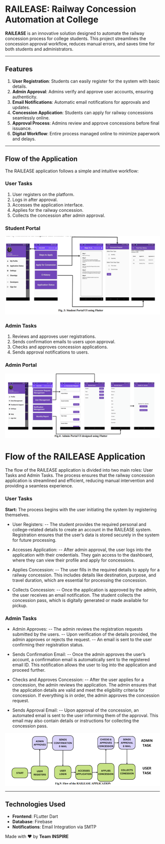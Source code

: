 # RAILEASE: Railway Concession Automation at College

**RAILEASE** is an innovative solution designed to automate the railway concession process for college students. This project streamlines the concession approval workflow, reduces manual errors, and saves time for both students and administrators.

---

## **Features**
1. **User Registration**: Students can easily register for the system with basic details.
2. **Admin Approval**: Admins verify and approve user accounts, ensuring authenticity.
3. **Email Notifications**: Automatic email notifications for approvals and updates.
4. **Concession Application**: Students can apply for railway concessions seamlessly online.
5. **Approval Process**: Admins review and approve concessions before final issuance.
6. **Digital Workflow**: Entire process managed online to minimize paperwork and delays.

---

## **Flow of the Application**
The RAILEASE application follows a simple and intuitive workflow:

### **User Tasks**
1. User registers on the platform.
2. Logs in after approval.
3. Accesses the application interface.
4. Applies for the railway concession.
5. Collects the concession after admin approval.
### Student Portal 
![Student Flow](https://github.com/tejasgadge2504/RAILEASE/blob/main/Screenshot%202025-01-25%20010206.png)


### **Admin Tasks**
1. Reviews and approves user registrations.
2. Sends confirmation emails to users upon approval.
3. Checks and approves concession applications.
4. Sends approval notifications to users.

### Admin Portal 
![Admin Flow](https://github.com/tejasgadge2504/RAILEASE/blob/main/Screenshot%202025-01-25%20010218.png)

# Flow of the RAILEASE Application
The flow of the RAILEASE application is divided into two main roles: User Tasks and Admin Tasks. The process ensures that the railway concession application is streamlined and efficient, reducing manual intervention and providing a seamless experience.

### User Tasks
**Start:** The process begins with the user initiating the system by registering themselves.

- User Registers:
-- The student provides the required personal and college-related details to create an account in the RAILEASE system.
Registration ensures that the user’s data is stored securely in the system for future processing.

- Accesses Application:
-- After admin approval, the user logs into the application with their credentials.
They gain access to the dashboard, where they can view their profile and apply for concessions.

- Applies Concession:
-- The user fills in the required details to apply for a railway concession.
This includes details like destination, purpose, and travel duration, which are essential for processing the concession.

- Collects Concession:
-- Once the application is approved by the admin, the user receives an email notification.
The student collects the concession pass, which is digitally generated or made available for pickup.
### Admin Tasks
- Admin Approves:
-- The admin reviews the registration requests submitted by the users.
-- Upon verification of the details provided, the admin approves or rejects the request.
-- An email is sent to the user confirming their registration status.
  
- Sends Confirmation Email:
-- Once the admin approves the user’s account, a confirmation email is automatically sent to the registered email ID.
This notification allows the user to log into the application and proceed further.

- Checks and Approves Concession:
-- After the user applies for a concession, the admin reviews the application.
The admin ensures that the application details are valid and meet the eligibility criteria for concession.
If everything is in order, the admin approves the concession request.

- Sends Approval Email:
-- Upon approval of the concession, an automated email is sent to the user informing them of the approval.
This email may also contain details or instructions for collecting the concession pass.

![RAILEASE Flow](https://github.com/tejasgadge2504/RAILEASE/blob/main/Screenshot%202025-01-25%20010230.png)

---

## **Technologies Used**
- **Frontend**: FLutter Dart
- **Database**: Firebase
- **Notifications**: Email Integration via SMTP

Made with ❤️ by **Team INSPIRE**
